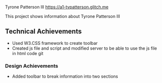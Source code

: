 Tyrone Patterson III
https://a1-tvpatterson.glitch.me

This project shows information about Tyrone Patterson III

## Technical Achievements
- Used W3.CSS framework to create toolbar
- Created js file and script and modified server to be able to use the js file in html code
git 
### Design Achievements
- Added toolbar to break information into two sections

